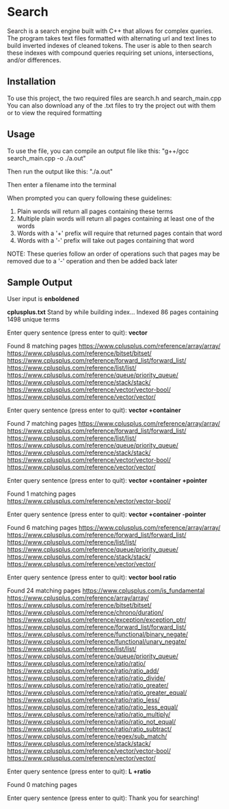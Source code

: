 # Search

Search is a search engine built with C++ that allows for complex queries.
The program takes text files formatted with alternating url and text lines to build inverted indexes of cleaned tokens.
The user is able to then search these indexes with compound queries requiring set unions, intersections, and/or differences.

## Installation

To use this project, the two required files are search.h and search_main.cpp
You can also download any of the .txt files to try the project out with them or to view the required formatting 

## Usage

To use the file, you can compile an output file like this:
"g++/gcc search_main.cpp -o ./a.out"

Then run the output like this:
"./a.out"

Then enter a filename into the terminal

When prompted you can query following these guidelines:
1) Plain words will return all pages containing these terms
2) Multiple plain words will return all pages containing at least one of the words
3) Words with a '+' prefix will require that returned pages contain that word
4) Words with a '-' prefix will take out pages containing that word

NOTE: These queries follow an order of operations such that pages may be removed due to a '-' operation and then be added back later

## Sample Output

User input is **enboldened**

**cplusplus.txt**
Stand by while building index...
Indexed 86 pages containing 1498 unique terms

Enter query sentence (press enter to quit):  **vector**

Found 8 matching pages
https://www.cplusplus.com/reference/array/array/
https://www.cplusplus.com/reference/bitset/bitset/
https://www.cplusplus.com/reference/forward_list/forward_list/
https://www.cplusplus.com/reference/list/list/
https://www.cplusplus.com/reference/queue/priority_queue/
https://www.cplusplus.com/reference/stack/stack/
https://www.cplusplus.com/reference/vector/vector-bool/
https://www.cplusplus.com/reference/vector/vector/

Enter query sentence (press enter to quit): **vector +container**

Found 7 matching pages
https://www.cplusplus.com/reference/array/array/
https://www.cplusplus.com/reference/forward_list/forward_list/
https://www.cplusplus.com/reference/list/list/
https://www.cplusplus.com/reference/queue/priority_queue/
https://www.cplusplus.com/reference/stack/stack/
https://www.cplusplus.com/reference/vector/vector-bool/
https://www.cplusplus.com/reference/vector/vector/

Enter query sentence (press enter to quit): **vector +container +pointer**

Found 1 matching pages
https://www.cplusplus.com/reference/vector/vector-bool/

Enter query sentence (press enter to quit): **vector +container -pointer**

Found 6 matching pages
https://www.cplusplus.com/reference/array/array/
https://www.cplusplus.com/reference/forward_list/forward_list/
https://www.cplusplus.com/reference/list/list/
https://www.cplusplus.com/reference/queue/priority_queue/
https://www.cplusplus.com/reference/stack/stack/
https://www.cplusplus.com/reference/vector/vector/

Enter query sentence (press enter to quit): **vector bool ratio**

Found 24 matching pages
https://www.cplusplus.com/is_fundamental
https://www.cplusplus.com/reference/array/array/
https://www.cplusplus.com/reference/bitset/bitset/
https://www.cplusplus.com/reference/chrono/duration/
https://www.cplusplus.com/reference/exception/exception_ptr/
https://www.cplusplus.com/reference/forward_list/forward_list/
https://www.cplusplus.com/reference/functional/binary_negate/
https://www.cplusplus.com/reference/functional/unary_negate/
https://www.cplusplus.com/reference/list/list/
https://www.cplusplus.com/reference/queue/priority_queue/
https://www.cplusplus.com/reference/ratio/ratio/
https://www.cplusplus.com/reference/ratio/ratio_add/
https://www.cplusplus.com/reference/ratio/ratio_divide/
https://www.cplusplus.com/reference/ratio/ratio_greater/
https://www.cplusplus.com/reference/ratio/ratio_greater_equal/
https://www.cplusplus.com/reference/ratio/ratio_less/
https://www.cplusplus.com/reference/ratio/ratio_less_equal/
https://www.cplusplus.com/reference/ratio/ratio_multiply/
https://www.cplusplus.com/reference/ratio/ratio_not_equal/
https://www.cplusplus.com/reference/ratio/ratio_subtract/
https://www.cplusplus.com/reference/regex/sub_match/
https://www.cplusplus.com/reference/stack/stack/
https://www.cplusplus.com/reference/vector/vector-bool/
https://www.cplusplus.com/reference/vector/vector/

Enter query sentence (press enter to quit): **L +ratio**

Found 0 matching pages

Enter query sentence (press enter to quit): 
Thank you for searching!
